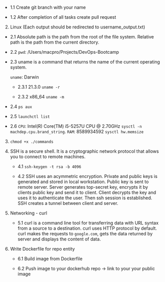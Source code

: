  - 1.1 Create git branch with your name

  - 1.2 After completion of all tasks create pull request

2. Linux (Each output should be redirected to username_output.txt)

  - 2.1 Absolute path is the path from the root of the file system. Relative path is the path from the current directory.

  - 2.2 `pwd`: /Users/macpro/Projects/DevOps-Bootcamp

  - 2.3 uname is a command that returns the name of the current operating system.

      `uname`: Darwin

      - 2.3.1 21.3.0 `uname -r`

      - 2.3.2 x86_64 `uname -m`

  - 2.4 `ps aux`

  - 2.5 `launchctl list`

  - 2.6 `CPU`: Intel(R) Core(TM) i5-5257U CPU @ 2.70GHz `sysctl -n machdep.cpu.brand_string`. `RAM`: 8589934592 `sysctl hw.memsize`

3. `chmod +x ./commands`

4. SSH is a secure shell. It is a cryptographic network protocol that allows you to connect to remote machines.

   - 4.1 `ssh-keygen -t rsa -b 4096`

   - 4.2 SSH uses an acymmetric encryption. Private and public keys is generated and stored in local workstation. Public key is sent to remote server. Server generates top-secret key, encrypts it by clients public key and send it to client. Client decrypts the key and uses it to authenticate the user. Then ssh session is established. SSH creates a tunnel between client and server.

5. Networking - curl

   - 5.1 curl is a command line tool for transferring data with URL syntax from a source to a destination. curl uses HTTP protocol by default. curl makes the requests to `google.com`, gets the data returned by server and displays the content of data.

6. Write Dockerfile for repo entity

   - 6.1 Build image from Dockerfile

   - 6.2 Push image to your dockerhub repo -> link to your your public image

	
